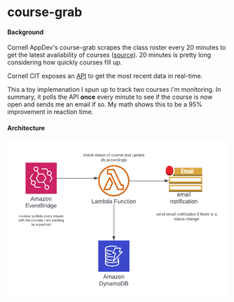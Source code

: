 # course-grab

#### Background

Cornell AppDev's course-grab scrapes the class roster every 20 minutes to get the latest availability of courses ([source](https://github.com/cuappdev/coursegrab-backend/blob/master/src/app/coursegrab/utils/scraper.py#L27-L29)). 20 minutes is pretty long considering how quickly courses fill up.

Cornell CIT exposes an [API](https://classes.cornell.edu/content/SP22/api-details) to get the most recent data in real-time.

This a toy implemenation I spun up to track two courses i'm monitoring. In summary, it polls the API **once** every minute to see if the course is now open and sends me an email if so. My math shows this to be a 95% improvement in reaction time.

#### Architecture

![Architecture](architecture.png)
